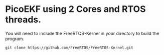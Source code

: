 # PicoEKF using 2 Cores and RTOS threads.

You will need to include the FreeRTOS-Kernel in your directory to build the program.

`git clone https://github.com/FreeRTOS/FreeRTOS-Kernel.git`